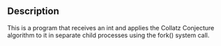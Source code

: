 ## Description
This is a program that receives an int and applies 
the Collatz Conjecture algorithm to it in separate 
child processes using the fork() system call.
